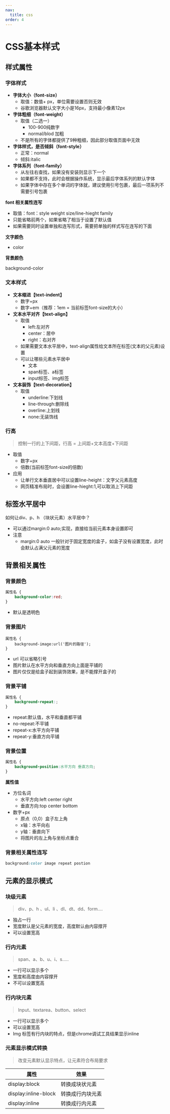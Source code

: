 ```yaml
---
nav:
  title: css
order: 4
---
```

# CSS基本样式

## 样式属性

### 字体样式

+ **字体大小（font-size）**
  + 取值：数值+ px，单位需要设置否则无效
  + 谷歌浏览器默认文字大小是16px，支持最小像素12px
+ **字体粗细（font-weight）**
  + 取值（二选一）
    + 100-900纯数字
    + normal/blod 加粗
  + 不是所有的字体都提供了9种粗细，因此部分取值页面中无效
+ **字体样式，是否倾斜（font-style）**
  + 正常：normal
  + 倾斜:italic
+ **字体系列（font-family）**
  + 从左往右查找，如果没有安装则显示下一个
  + 如果都不支持，此时会根据操作系统，显示最后字体系列的默认字体
  + 如果字体中存在多个单词的字体就，建议使用引号包裹，最后一项系列不需要引号包裹

**font 相关属性连写**

+ 取值：font：style weight size/line-hieght family 
+ 只能省略前两个，如果省略了相当于设置了默认值
+ 如果需要同时设置单独和连写形式，需要把单独的样式写在连写的下面

**文字颜色**

+ color

**背景颜色**

background-color

### 文本样式

+ **文本缩进【text-indent】**
  + 数字+px
  + 数字+em（推荐：1em = 当前标签font-size的大小）
+ **文本水平对齐【text-align】**
  + 取值
    + left:左对齐
    + center：居中
    + right：右对齐
  + 如果需要文本水平居中，text-align属性给文本所在标签(文本的父元素)设置
  + 可以让哪些元素水平居中
    + 文本
    + span标签、a标签
    + input标签、img标签
+ **文本装饰【text-decoration】**
  + 取值
    + underline:下划线
    + line-through:删除线
    + overline:上划线
    + none:无装饰线

### 行高

> 控制一行的上下间距，行高 =  上间距+文本高度+下间距

+ 取值
  + 数字+px
  + 倍数(当前标签font-size的倍数)
+ 应用
  + 让单行文本垂直居中可以设置line-height：文字父元素高度
  + 网页精准布局时，会设置line-hieght:1,可以取消上下间距

## 标签水平居中

如何让div、p、h （块状元素）水平居中？

+ 可以通过margin:0 auto;实现，直接给当前元素本身设置即可
+ 注意
  + margin:0 auto 一般针对于固定宽度的盒子，如盒子没有设置宽度，此时会默认占满父元素的宽度

## 背景相关属性

### 背景颜色

```css
属性名 {
	background-color:red;
}
```

+ 默认是透明色

### 背景图片

```
属性名 {
	background-image:url('图片的路径');
}
```

+ url 可以省略引号
+ 图片默认在水平方向和垂直方向上面是平铺的
+ 图片仅仅是给盒子起到装饰效果，是不能撑开盒子的

### 背景平铺

```CSS
属性名 {
	background-repeat:;
}
```

+ repeat:默认值，水平和垂直都平铺
+ no-repeat:不平铺
+ repeat-x:水平方向平铺
+ repeat-y:垂直方向平铺

### 背景位置

```CSS
属性名 {
	background-position:水平方向 垂直方向;
}
```

**属性值**

+ 方位名词
  + 水平方向:left center right 
  + 垂直方向:top  center bottom
+ 数字+px
  + 原点（0,0）盒子左上角
  + x轴：水平向右
  + y轴：垂直向下
  + 将图片的左上角与坐标点重合

### 背景相关属性连写

```css
background:color image repeat postion
```

## 元素的显示模式

### 块级元素

> div、p、h 、ul、li 、dl、dt、dd、form....

+ 独占一行
+ 宽度默认是父元素的宽度，高度默认由内容撑开
+ 可以设置宽高

### 行内元素

> span、a、b、u、i、s.....

+ 一行可以显示多个
+ 宽度和高度由内容撑开
+ 不可以设置宽高

### 行内块元素

> Input、textarea、button、select

+ 一行可以显示多个
+ 可以设置宽高
+ Img 标签有行内块的特点，但是chrome调试工具结果显示inline

### 元素显示模式转换

> 改变元素默认显示特点，让元素符合布局要求

| 属性                 | 效果             |
| -------------------- | ---------------- |
| display:block        | 转换成块状元素   |
| display:inline-block | 转换成行内块元素 |
| display:inline       | 转换成行内元素   |

### 